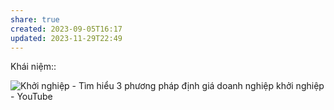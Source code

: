 ```yaml
---
share: true
created: 2023-09-05T16:17
updated: 2023-11-29T22:49
---
```


Khái niệm:: 

![Khởi nghiệp - Tìm hiểu 3 phương pháp định giá doanh nghiệp khởi nghiệp - YouTube](https://youtu.be/cMXfsxa37iM?si=Ht9qyuJC0kuFVZgu)